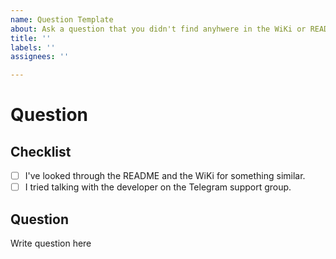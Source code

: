 ```yaml
---
name: Question Template
about: Ask a question that you didn't find anyhwere in the WiKi or README
title: ''
labels: ''
assignees: ''

---
```


# Question

## Checklist

- [ ] I've looked through the README and the WiKi for something similar.
- [ ] I tried talking with the developer on the Telegram support group.

## Question

Write question here
